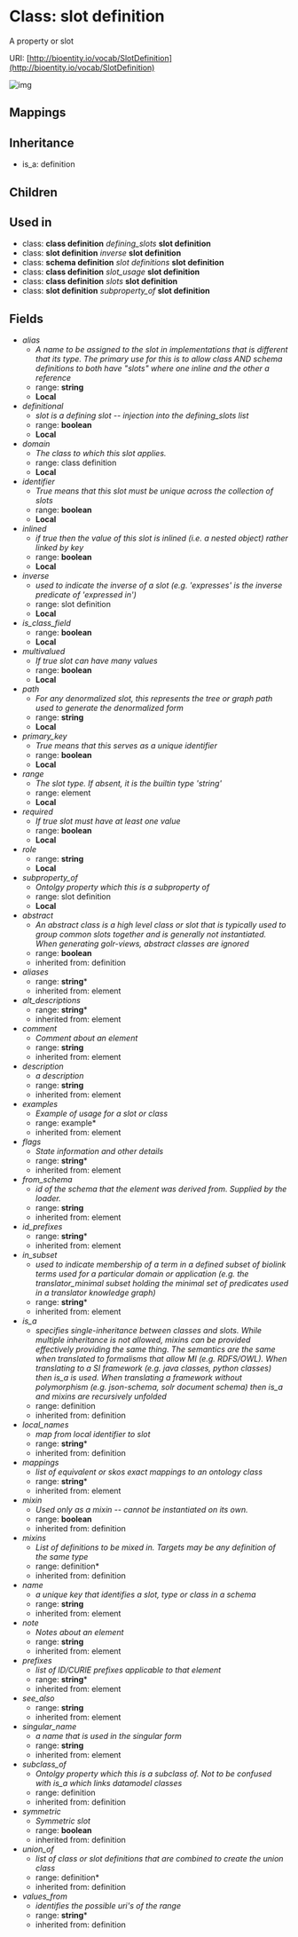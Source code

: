 # Class: slot definition


A property or slot

URI: [http://bioentity.io/vocab/SlotDefinition](http://bioentity.io/vocab/SlotDefinition)

![img](http://yuml.me/diagram/nofunky;dir:TB/class/\[SlotDefinition|multivalued:boolean%20%3F;required:boolean%20%3F;inlined:boolean%20%3F;primary_key:boolean%20%3F;identifier:boolean%20%3F;definitional:boolean%20%3F;alias:string%20%3F;path:string%20%3F;is_class_field:boolean%20%3F;role:string%20%3F;name(i):string;singular_name(i):string%20%3F;description(i):string%20%3F;note(i):string%20%3F;comment(i):string%20%3F;see_also(i):string%20%3F;flags(i):string%20*;prefixes(i):string%20*;aliases(i):string%20*;mappings(i):string%20*;id_prefixes(i):string%20*;in_subset(i):string%20*;from_schema(i):string%20%3F;alt_descriptions(i):string%20*;mixin(i):boolean%20%3F;abstract(i):boolean%20%3F;local_names(i):string%20*;values_from(i):string%20*;symmetric(i):boolean%20%3F]-%20subclass_of(i)%20%3F>\[Definition],%20\[SlotDefinition]-%20union_of(i)%20*>\[Definition],%20\[SlotDefinition]-%20mixins(i)%20*>\[Definition],%20\[SlotDefinition]-%20is_a(i)%20%3F>\[Definition],%20\[SlotDefinition]++-%20examples(i)%20*>\[Example],%20\[SlotDefinition]-%20inverse%20%3F>\[SlotDefinition],%20\[SlotDefinition]-%20subproperty_of%20%3F>\[SlotDefinition],%20\[SlotDefinition]-%20range%20%3F>\[Element],%20\[SlotDefinition]-%20domain%20%3F>\[ClassDefinition],%20\[ClassDefinition]-%20defining_slots(i)%20*>\[SlotDefinition],%20\[ClassDefinition]++-%20slot_usage(i)%20*>\[SlotDefinition],%20\[SchemaDefinition]++-%20slots(i)%20*>\[SlotDefinition],%20\[ClassDefinition]-%20slots(i)%20*>\[SlotDefinition],%20\[SlotDefinition]-%20subproperty_of%20%3F>\[SlotDefinition],%20\[SlotDefinition]-%20inverse%20%3F>\[SlotDefinition],%20\[Definition]^-\[SlotDefinition])
## Mappings

## Inheritance

 *  is_a: definition
## Children

## Used in

 *  class: **class definition** *defining_slots* **slot definition**
 *  class: **slot definition** *inverse* **slot definition**
 *  class: **schema definition** *slot definitions* **slot definition**
 *  class: **class definition** *slot_usage* **slot definition**
 *  class: **class definition** *slots* **slot definition**
 *  class: **slot definition** *subproperty_of* **slot definition**
## Fields

 * _alias_
    * _A name to be assigned to the slot in implementations that is different that its type.  The primary use for this is to allow class AND schema definitions to both have "slots" where one inline and the other a reference_
    * range: **string**
    * __Local__
 * _definitional_
    * _slot is a defining slot -- injection into the defining_slots list_
    * range: **boolean**
    * __Local__
 * _domain_
    * _The class to which this slot applies._
    * range: class definition
    * __Local__
 * _identifier_
    * _True means that this slot must be unique across the collection of slots_
    * range: **boolean**
    * __Local__
 * _inlined_
    * _if true then the value of this slot is inlined (i.e. a nested object) rather linked by key_
    * range: **boolean**
    * __Local__
 * _inverse_
    * _used to indicate the inverse of a slot (e.g. 'expresses' is the inverse predicate of 'expressed in')_
    * range: slot definition
    * __Local__
 * _is_class_field_
    * range: **boolean**
    * __Local__
 * _multivalued_
    * _If true slot can have many values_
    * range: **boolean**
    * __Local__
 * _path_
    * _For any denormalized slot, this represents the tree or graph path used to generate the denormalized form_
    * range: **string**
    * __Local__
 * _primary_key_
    * _True means that this serves as a unique identifier_
    * range: **boolean**
    * __Local__
 * _range_
    * _The slot type.  If absent, it is the builtin type 'string'_
    * range: element
    * __Local__
 * _required_
    * _If true slot must have at least one value_
    * range: **boolean**
    * __Local__
 * _role_
    * range: **string**
    * __Local__
 * _subproperty_of_
    * _Ontolgy property which this is a subproperty of_
    * range: slot definition
    * __Local__
 * _abstract_
    * _An abstract class is a high level class or slot that is typically used to group common slots together and is generally not instantiated. When generating golr-views, abstract classes are ignored_
    * range: **boolean**
    * inherited from: definition
 * _aliases_
    * range: **string***
    * inherited from: element
 * _alt_descriptions_
    * range: **string***
    * inherited from: element
 * _comment_
    * _Comment about an element_
    * range: **string**
    * inherited from: element
 * _description_
    * _a description_
    * range: **string**
    * inherited from: element
 * _examples_
    * _Example of usage for a slot or class_
    * range: example*
    * inherited from: element
 * _flags_
    * _State information and other details_
    * range: **string***
    * inherited from: element
 * _from_schema_
    * _id of the schema that the element was derived from.  Supplied by the loader._
    * range: **string**
    * inherited from: element
 * _id_prefixes_
    * range: **string***
    * inherited from: element
 * _in_subset_
    * _used to indicate membership of a term in a defined subset of biolink terms used for a particular domain or application (e.g. the translator_minimal subset holding the minimal set of predicates used in a translator knowledge graph)_
    * range: **string***
    * inherited from: element
 * _is_a_
    * _specifies single-inheritance between classes and slots. While multiple inheritance is not allowed, mixins can be provided effectively providing the same thing. The semantics are the same when translated to formalisms that allow MI (e.g. RDFS/OWL). When translating to a SI framework (e.g. java classes, python classes) then is_a is used. When translating a framework without polymorphism (e.g. json-schema, solr document schema) then is_a and mixins are recursively unfolded_
    * range: definition
    * inherited from: definition
 * _local_names_
    * _map from local identifier to slot_
    * range: **string***
    * inherited from: definition
 * _mappings_
    * _list of equivalent or skos exact mappings to an ontology class_
    * range: **string***
    * inherited from: element
 * _mixin_
    * _Used only as a mixin -- cannot be instantiated on its own._
    * range: **boolean**
    * inherited from: definition
 * _mixins_
    * _List of definitions to be mixed in. Targets may be any definition of the same type_
    * range: definition*
    * inherited from: definition
 * _name_
    * _a unique key that identifies a slot, type or class in a schema_
    * range: **string**
    * inherited from: element
 * _note_
    * _Notes about an element_
    * range: **string**
    * inherited from: element
 * _prefixes_
    * _list of ID/CURIE prefixes applicable to that element_
    * range: **string***
    * inherited from: element
 * _see_also_
    * range: **string**
    * inherited from: element
 * _singular_name_
    * _a name that is used in the singular form_
    * range: **string**
    * inherited from: element
 * _subclass_of_
    * _Ontolgy property which this is a subclass of. Not to be confused with is_a which links datamodel classes_
    * range: definition
    * inherited from: definition
 * _symmetric_
    * _Symmetric slot_
    * range: **boolean**
    * inherited from: definition
 * _union_of_
    * _list of class or slot definitions that are combined to create the union class_
    * range: definition*
    * inherited from: definition
 * _values_from_
    * _identifies the possible uri's of the range_
    * range: **string***
    * inherited from: definition
